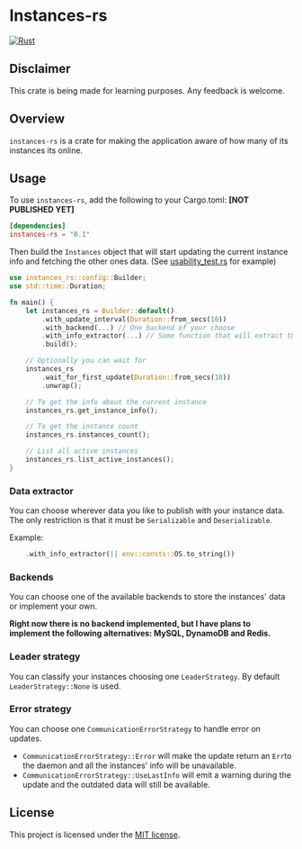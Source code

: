 # Instances-rs

[![Rust](https://github.com/josealmada/instances-rs/actions/workflows/general.yml/badge.svg)](https://github.com/josealmada/instances-rs/actions/workflows/general.yml)

## Disclaimer

This crate is being made for learning purposes. Any feedback is welcome.

## Overview

`instances-rs` is a crate for making the application aware of how
many of its instances its online.

## Usage

To use `instances-rs`, add the following to your Cargo.toml: **[NOT PUBLISHED YET]**
```toml
[dependencies]
instances-rs = "0.1"
```

Then build the `Instances` object that will start updating the current instance info
and fetching the other ones data. (See [usability_test.rs](/tests/usability_test.rs)
for example)

```rust
use instances_rs::config::Builder;
use std::time::Duration;

fn main() {
    let instances_rs = Builder::default()
        .with_update_interval(Duration::from_secs(10))
        .with_backend(...) // One backend of your choose
        .with_info_extractor(...) // Some function that will extract the current instance data that you want to publish
        .build();

    // Optionally you can wait for
    instances_rs
        .wait_for_first_update(Duration::from_secs(10))
        .unwrap();

    // To get the info about the current instance
    instances_rs.get_instance_info();

    // To get the instance count
    instances_rs.instances_count();

    // List all active instances
    instances_rs.list_active_instances();
}
```

### Data extractor

You can choose wherever data you like to publish with your instance data. The only
restriction is that it must be `Serializable` and `Deserializable`.

Example:

````rust
    .with_info_extractor(|| env::consts::OS.to_string())
````

### Backends

You can choose one of the available backends to store the instances' data or implement
your own.

**Right now there is no backend implemented, but I have plans to implement the following
alternatives: MySQL, DynamoDB and Redis.**

### Leader strategy

You can classify your instances choosing one `LeaderStrategy`. By default
`LeaderStrategy::None` is used.

### Error strategy

You can choose one `CommunicationErrorStrategy` to handle error on updates.

* `CommunicationErrorStrategy::Error` will make the update return an `Err`to
the daemon and all the instances' info will be unavailable.
* `CommunicationErrorStrategy::UseLastInfo` will emit a warning during the update
and the outdated data will still be available.


## License

This project is licensed under the [MIT license](LICENSE).